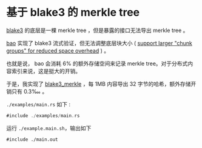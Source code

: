 # 基于 blake3 的 merkle tree

[blake3](https://github.com/BLAKE3-team/BLAKE3) 的底层是一棵 merkle tree ，但是暴露的接口无法导出 merkle tree 。

[bao](https://github.com/oconnor663/bao) 实现了 blake3 流式验证，但无法调整底层块大小 ( [support larger "chunk groups" for reduced space overhead](https://github.com/oconnor663/bao/issues/34) ) 。

也就是说， bao 会消耗 6% 的额外存储空间来记录 merkle tree。对于分布式内容索引来说，这是挺大的开销。

于是，我实现了 [blake3_merkle](https://github.com/rmw-lib/blake3_merkle) ，每 1MB 内容导出 32 字节的哈希，额外存储开销只有 0.3‱  。

`./examples/main.rs` 如下 :

```rust
#include ./examples/main.rs
```

运行 `./example.main.sh`，输出如下

```
#include ./main.out
```
